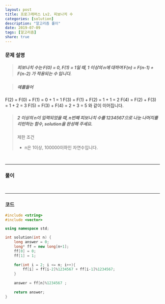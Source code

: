 ```yaml
---
layout: post
title: 프로그래머스 Lv2. 피보나치 수
categories: [solution]
description: "알고리즘 풀이"
date: 2019-07-09
tags: [알고리즘]
share: true
---
```


### 문제 설명
> ##### 피보나치 수는 F(0) = 0, F(1) = 1일 때, 1 이상의 n에 대하여 F(n) = F(n-1) + F(n-2) 가 적용되는 수 입니다.

> ##### 예를들어

F(2) = F(0) + F(1) = 0 + 1 = 1
F(3) = F(1) + F(2) = 1 + 1 = 2
F(4) = F(2) + F(3) = 1 + 2 = 3
F(5) = F(3) + F(4) = 2 + 3 = 5
와 같이 이어집니다.

> ##### 2 이상의 n이 입력되었을 때, n번째 피보나치 수를 1234567으로 나눈 나머지를 리턴하는 함수, solution을 완성해 주세요.
> 
> 제한 조건
> *  n은 1이상, 100000이하인 자연수입니다.

<br>

- - -

### 풀이

<br>

- - -

### 코드
```cpp
#include <string>
#include <vector>

using namespace std;

int solution(int n) {
    long answer = 0;
    long* ff = new long[n+1];
    ff[0] = 0;
    ff[1] = 1;
    
    for(int i = 2; i <= n; i++){
        ff[i] = ff[i-2]%1234567 + ff[i-1]%1234567;
    }
    
    answer = ff[n]%1234567 ;
      
    return answer;
}
```
